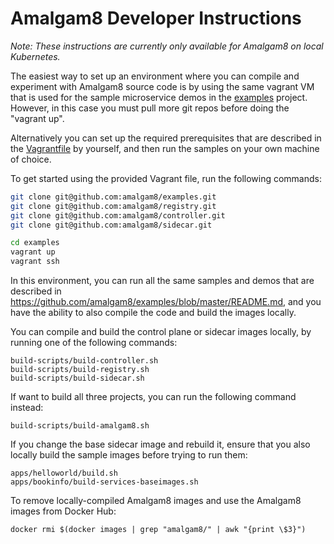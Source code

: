 # Amalgam8 Developer Instructions

*Note: These instructions are currently only available for Amalgam8 on local Kubernetes.*

The easiest way to set up an environment where you can compile and experiment with Amalgam8 source code
is by using the same vagrant VM that is used for the sample microservice demos in
the [examples](https://github.com/amalgam8/examples) project. However, in this case you must pull more
git repos before doing the "vagrant up".

Alternatively you can set up the required prerequisites that are described in the 
[Vagrantfile](https://github.com/amalgam8/examples/blob/master/Vagrantfile) by yourself,
and then run the samples on your own machine of choice.

To get started using the provided Vagrant file, run the following commands:

```bash
git clone git@github.com:amalgam8/examples.git
git clone git@github.com:amalgam8/registry.git
git clone git@github.com:amalgam8/controller.git
git clone git@github.com:amalgam8/sidecar.git

cd examples
vagrant up
vagrant ssh
```

In this environment, you can run all the same samples and demos that are described in https://github.com/amalgam8/examples/blob/master/README.md,
and you have the ability to also compile the code and build the images locally.

You can compile and build the control plane or sidecar images locally, by running one of the following commands:

```
build-scripts/build-controller.sh
build-scripts/build-registry.sh
build-scripts/build-sidecar.sh
```

If want to build all three projects, you can run the following command instead:

```
build-scripts/build-amalgam8.sh
```

If you change the base sidecar image and rebuild it, ensure that you also locally build the sample images before trying to run them:

```
apps/helloworld/build.sh
apps/bookinfo/build-services-baseimages.sh
```

To remove locally-compiled Amalgam8 images and use the Amalgam8 images from Docker Hub:

```
docker rmi $(docker images | grep "amalgam8/" | awk "{print \$3}")
```
